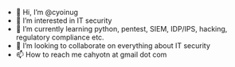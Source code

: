 - 👋 Hi, I’m @cyoinug
- 👀 I’m interested in IT security
- 🌱 I’m currently learning python, pentest, SIEM, IDP/IPS, hacking, regulatory compliance etc.
- 💞️ I’m looking to collaborate on everything about IT security
- 📫 How to reach me cahyotn at gmail dot com

<!---
cyoinug/cyoinug is a ✨ special ✨ repository because its `README.md` (this file) appears on your GitHub profile.
You can click the Preview link to take a look at your changes.
--->
